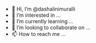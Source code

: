 - 👋 Hi, I’m @dashalinimuralli
- 👀 I’m interested in ...
- 🌱 I’m currently learning ...
- 💞️ I’m looking to collaborate on ...
- 📫 How to reach me ...

<!---
dashalinimuralli/dashalinimuralli is a ✨ special ✨ repository because its `README.md` (this file) appears on your GitHub profile.
You can click the Preview link to take a look at your changes.
--->
